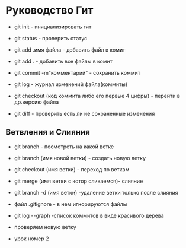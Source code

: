# Руководство Гит

* git init - инициализировать гит

* git status - проверить статус

* git add .имя файла - добавить файл в комит

* git add . - добавить все файлы в комит

* git commit -m"комментарий" - сохранить коммит

* git log - журнал изменений файла(коммиты)

* git checkout (код коммита либо его первые 4 цифры) - перейти в др.версию файла

* git diff - проверить есть ли не сохраненные изменения

## Ветвления и Слияния

* git branch - посмотреть на какой ветке

* git branch (имя новой ветки) - создать новую ветку

* git checkout (имя ветки) - переход по веткам

* git merge (имя ветки с котор сливаемся)- слияние 

* git branch -d (имя ветки) -удаление ветки только после слияния

* файл  .gitignore - в нем игнорируются файлы

* git log --graph -список коммитов в виде красивого дерева

* проверяем новую ветку

* урок номер 2
